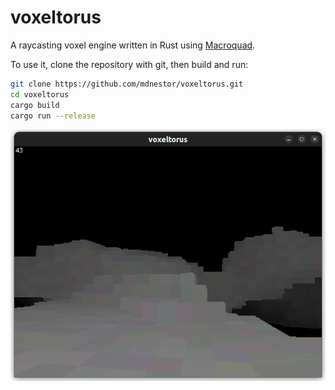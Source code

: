 # voxeltorus

A raycasting voxel engine written in Rust using [Macroquad](https://macroquad.rs/).

To use it, clone the repository with git, then build and run:

```sh
git clone https://github.com/mdnestor/voxeltorus.git
cd voxeltorus
cargo build
cargo run --release
```

![](image.png)